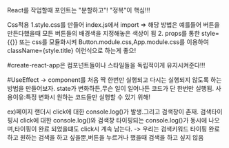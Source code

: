React를 작업할때 포인트는 "분할하고"! "정복"이 핵심!!!


Css적용 
1.style.css를 만들어 index.js에서 import
=> 해당 방법은 예를들어 버튼을 만든다했을때 모든 버튼들의 배경색을 지정해놓은 색상이 됨
2. props를 통한 style={{}} 또는 css를 모듈화시켜 Button.module.css,App.module.css를 이용하여 className={style.title} 이런식으로 하는게 좋으!

#create-react-app은 컴포넌트들이나 스타일들을 독립적이게 유지시켜준다!!!


#UseEffect -> component를 처음 딱 한번만 실행되고 다시는 실행되지 않도록 하는 방법을 만들어보자.
state가 변화하든,무슨 일이 일어나든 코드가 단 한번만 실행됨.
사용이유:특정 변화시 원하는 코드들만 실행할 수 있기 위해!

ex)페이지 랜더시 click에 대한 console.log()가 발생.그리고 검색창이 존재.
검색타이핑시 click에 대한 console.log()와 검색창 타이핑되는 console.log()가 동시에 나오며,타이핑이 완료 되었을떄도 click시 계속 남는다. -> 우리는 검색키워드 타이핑 완료하고 원하는 검색을 하고 싶을뿐,버튼을 누르거나 했을때 검색을 하고 싶지 않음